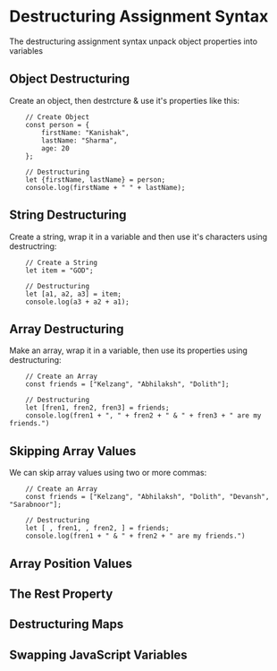 # Destructuring Assignment Syntax

The destructuring assignment syntax unpack object properties into variables

## Object Destructuring
Create an object, then destrcture & use it's properties like this:
```
    // Create Object
    const person = {
        firstName: "Kanishak",
        lastName: "Sharma",
        age: 20
    };
  
    // Destructuring
    let {firstName, lastName} = person;
    console.log(firstName + " " + lastName);
```


## String Destructuring
Create a string, wrap it in a variable and then use it's characters using destructring:
```
    // Create a String
    let item = "GOD";

    // Destructuring
    let [a1, a2, a3] = item;
    console.log(a3 + a2 + a1);
```


## Array Destructuring
Make an array, wrap it in a variable, then use its properties using destructuring:
```
    // Create an Array
    const friends = ["Kelzang", "Abhilaksh", "Dolith"];

    // Destructuring
    let [fren1, fren2, fren3] = friends;
    console.log(fren1 + ", " + fren2 + " & " + fren3 + " are my friends.")
```


## Skipping Array Values
We can skip array values using two or more commas:
```
    // Create an Array
    const friends = ["Kelzang", "Abhilaksh", "Dolith", "Devansh", "Sarabnoor"];

    // Destructuring
    let [ , fren1, , fren2, ] = friends;
    console.log(fren1 + " & " + fren2 + " are my friends.")
```

## Array Position Values
## The Rest Property
## Destructuring Maps
## Swapping JavaScript Variables
